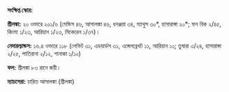 **সংক্ষিপ্ত স্কোর:**

**শ্রীলঙ্কা:** ২০ ওভারে ২০১/৬ (মেন্ডিস ৪৬, আসালঙ্কা ৪৬, ধনঞ্জয়া ৩৪, ম্যাথুস ৩০\*, হাসারাঙ্গা ২০\*; ফন বিক ২/৪৫, কিংমা ১/২৩, আরিয়ান ১/২৩, মিকেরেন ১/৩৭)।

**নেদারল্যান্ডস:** ১৬.৪ ওভারে ১১৮ (লেভিট ৩১, এডয়ার্ডস ৩১, এঙ্গেলব্রেখট ১১, আরিয়ান ১০; তুষারা ৩/২৪, হাসারাঙ্গা ২/২৫, পাতিরানা ২/১২, শানাকা ১/১০)

**ফল:** শ্রীলঙ্কা ৮৩ রানে জয়ী।

**ম্যাচসেরা:** চারিত আসালঙ্কা (শ্রীলঙ্কা)
